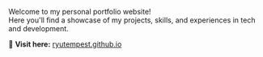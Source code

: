 
Welcome to my personal portfolio website!  
Here you'll find a showcase of my projects, skills, and experiences in tech and development.

🔗 **Visit here:** [ryutempest.github.io](https://ryutempest.github.io)

